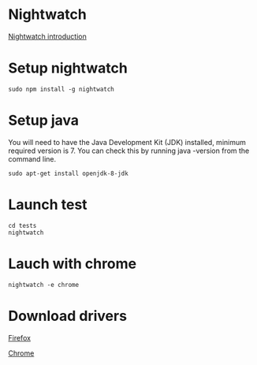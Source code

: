 # Nightwatch
[Nightwatch introduction](http://nightwatchjs.org/guide#guide)

# Setup nightwatch
```
sudo npm install -g nightwatch
```

# Setup java
You will need to have the Java Development Kit (JDK) installed, minimum required version is 7. 
You can check this by running java -version from the command line.
```
sudo apt-get install openjdk-8-jdk
```

# Launch test
```
cd tests
nightwatch
```

# Lauch with chrome
```
nightwatch -e chrome
```

# Download drivers
[Firefox](https://github.com/mozilla/geckodriver/releases)

[Chrome](http://chromedriver.storage.googleapis.com/index.html)
